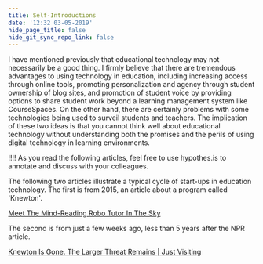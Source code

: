 ```yaml
---
title: Self-Introductions
date: '12:32 03-05-2019'
hide_page_title: false
hide_git_sync_repo_link: false
---
```


I have mentioned previously that educational technology may not necessarily be a good thing. I firmly believe that there are tremendous advantages to using technology in education, including increasing access through online tools, promoting personalization and agency through student ownership of blog sites, and promotion of student voice by providing options to share student work beyond a learning management system like CourseSpaces. On the other hand, there are certainly problems with some technologies being used to surveil students and teachers. The implication of these two ideas is that you cannot think well about educational technology without understanding both the promises and the perils of using digital technology in learning environments.

!!!! As you read the following articles, feel free to use hypothes.is to annotate and discuss with your colleagues.

The following two articles illustrate a typical cycle of start-ups in education technology. The first is from 2015, an article about a program called 'Knewton'.

<a class="embedly-card" data-card-controls="0" href="https://www.npr.org/sections/ed/2015/10/13/437265231/meet-the-mind-reading-robo-tutor-in-the-sky">Meet The Mind-Reading Robo Tutor In The Sky</a>
<script async src="//cdn.embedly.com/widgets/platform.js" charset="UTF-8"></script>

The second is from just a few weeks ago, less than 5 years after the NPR article.

<a class="embedly-card" data-card-controls="0" href="https://www.insidehighered.com/blogs/just-visiting/knewton-gone-larger-threat-remains?utm_source=Academica+Top+Ten&utm_campaign=62fac2c01a-EMAIL_CAMPAIGN_2019_05_07_04_40&utm_medium=email&utm_term=0_b4928536cf-62fac2c01a-51939269">Knewton Is Gone. The Larger Threat Remains | Just Visiting</a>
<script async src="//cdn.embedly.com/widgets/platform.js" charset="UTF-8"></script>
